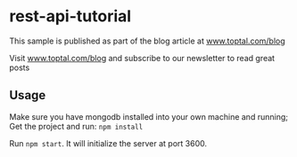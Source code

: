 # rest-api-tutorial

This sample is published as part of the blog article at www.toptal.com/blog

Visit www.toptal.com/blog and subscribe to our newsletter to read great posts

## Usage

Make sure you have mongodb installed into your own machine and running;
Get the project and run: `npm install`

Run `npm start`. It will initialize the server at port 3600.
